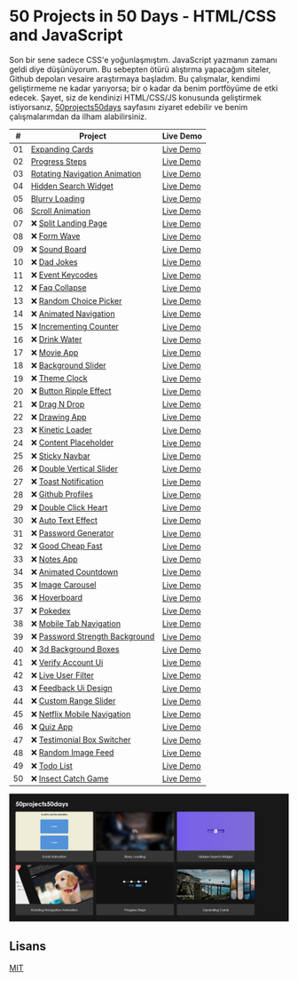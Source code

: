 # 50 Projects in 50 Days - HTML/CSS and JavaScript

Son bir sene sadece CSS'e yoğunlaşmıştım. JavaScript yazmanın zamanı geldi diye düşünüyorum.
Bu sebepten ötürü alıştırma yapacağım siteler, Github depoları vesaire araştırmaya başladım.
Bu çalışmalar, kendimi geliştirmeme ne kadar yarıyorsa; bir o kadar da benim portföyüme de etki edecek. Şayet, siz de kendinizi HTML/CSS/JS konusunda geliştirmek istiyorsanız,
[50projects50days](https://50projects50days.com) sayfasını ziyaret edebilir ve benim
çalışmalarımdan da ilham alabilirsiniz.

|  #  | Project                                                                                                                   | Live Demo                                                                                               |
| :-: | ------------------------------------------------------------------------------------------------------------------------- | ------------------------------------------------------------------------------------------------------- |
| 01  | [Expanding Cards](https://github.com/rehberbey/50projects50days/tree/master/expanding-cards)                              | [Live Demo](https://rehberbey.github.io/50projects50days/expanding-cards/views/index.html)              |
| 02  | [Progress Steps](https://github.com/rehberbey/50projects50days/tree/master/progress-steps)                                | [Live Demo](https://rehberbey.github.io/50projects50days/progress-steps/views/index.html)               |
| 03  | [Rotating Navigation Animation](https://github.com/rehberbey/50projects50days/tree/master/rotating-nav-animation)         | [Live Demo](https://rehberbey.github.io/50projects50days/rotating-nav-animation/views/index.html)       |
| 04  | [Hidden Search Widget](https://github.com/rehberbey/50projects50days/tree/master/hidden-search)                           | [Live Demo](https://rehberbey.github.io/50projects50days/hidden-search/views/index.html)                |
| 05  | [Blurry Loading](https://github.com/rehberbey/50projects50days/tree/master/blurry-loading)                                | [Live Demo](https://rehberbey.github.io/50projects50days/blurry-loading/views/index.html)               |
| 06  | [Scroll Animation](https://github.com/rehberbey/50projects50days/tree/master/scroll-animation)                            | [Live Demo](https://rehberbey.github.io/50projects50days/scroll-animation/views/index.html)             |
| 07  | ❌ [Split Landing Page](https://github.com/rehberbey/50projects50days/tree/master/split-landing-page)                     | [Live Demo](https://rehberbey.github.io/50projects50days/split-landing-page/views/index.html)           |
| 08  | ❌ [Form Wave](https://github.com/rehberbey/50projects50days/tree/master/form-input-wave)                                 | [Live Demo](https://rehberbey.github.io/50projects50days/form-input-wave/views/index.html)              |
| 09  | ❌ [Sound Board](https://github.com/rehberbey/50projects50days/tree/master/sound-board)                                   | [Live Demo](https://rehberbey.github.io/50projects50days/sound-board/views/index.html)                  |
| 10  | ❌ [Dad Jokes](https://github.com/rehberbey/50projects50days/tree/master/dad-jokes)                                       | [Live Demo](https://rehberbey.github.io/50projects50days/dad-jokes/views/index.html)                    |
| 11  | ❌ [Event Keycodes](https://github.com/rehberbey/50projects50days/tree/master/event-keycodes)                             | [Live Demo](https://rehberbey.github.io/50projects50days/event-keycodes/views/index.html)               |
| 12  | ❌ [Faq Collapse](https://github.com/rehberbey/50projects50days/tree/master/faq-collapse)                                 | [Live Demo](https://rehberbey.github.io/50projects50days/faq-collapse/views/index.html)                 |
| 13  | ❌ [Random Choice Picker](https://github.com/rehberbey/50projects50days/tree/master/random-choice-picker)                 | [Live Demo](https://rehberbey.github.io/50projects50days/random-choice-picker/views/index.html)         |
| 14  | ❌ [Animated Navigation](https://github.com/rehberbey/50projects50days/tree/master/animated-navigation)                   | [Live Demo](https://rehberbey.github.io/50projects50days/animated-navigation/views/index.html)          |
| 15  | ❌ [Incrementing Counter](https://github.com/rehberbey/50projects50days/tree/master/incrementing-counter)                 | [Live Demo](https://rehberbey.github.io/50projects50days/incrementing-counter/views/index.html)         |
| 16  | ❌ [Drink Water](https://github.com/rehberbey/50projects50days/tree/master/drink-water)                                   | [Live Demo](https://rehberbey.github.io/50projects50days/drink-water/views/index.html)                  |
| 17  | ❌ [Movie App](https://github.com/rehberbey/50projects50days/tree/master/movie-app)                                       | [Live Demo](https://rehberbey.github.io/50projects50days/movie-app/views/index.html)                    |
| 18  | ❌ [Background Slider](https://github.com/rehberbey/50projects50days/tree/master/background-slider)                       | [Live Demo](https://rehberbey.github.io/50projects50days/background-slider/views/index.html)            |
| 19  | ❌ [Theme Clock](https://github.com/rehberbey/50projects50days/tree/master/theme-clock)                                   | [Live Demo](https://rehberbey.github.io/50projects50days/theme-clock/views/index.html)                  |
| 20  | ❌ [Button Ripple Effect](https://github.com/rehberbey/50projects50days/tree/master/button-ripple-effect)                 | [Live Demo](https://rehberbey.github.io/50projects50days/button-ripple-effect/views/index.html)         |
| 21  | ❌ [Drag N Drop](https://github.com/rehberbey/50projects50days/tree/master/drag-n-drop)                                   | [Live Demo](https://rehberbey.github.io/50projects50days/drag-n-drop/views/index.html)                  |
| 22  | ❌ [Drawing App](https://github.com/rehberbey/50projects50days/tree/master/drawing-app)                                   | [Live Demo](https://rehberbey.github.io/50projects50days/drawing-app/views/index.html)                  |
| 23  | ❌ [Kinetic Loader](https://github.com/rehberbey/50projects50days/tree/master/kinetic-loader)                             | [Live Demo](https://rehberbey.github.io/50projects50days/kinetic-loader/views/index.html)               |
| 24  | ❌ [Content Placeholder](https://github.com/rehberbey/50projects50days/tree/master/content-placeholder)                   | [Live Demo](https://rehberbey.github.io/50projects50days/content-placeholder/views/index.html)          |
| 25  | ❌ [Sticky Navbar](https://github.com/rehberbey/50projects50days/tree/master/sticky-navigation)                           | [Live Demo](https://rehberbey.github.io/50projects50days/sticky-navigation/views/index.html)            |
| 26  | ❌ [Double Vertical Slider](https://github.com/rehberbey/50projects50days/tree/master/double-vertical-slider)             | [Live Demo](https://rehberbey.github.io/50projects50days/double-vertical-slider/views/index.html)       |
| 27  | ❌ [Toast Notification](https://github.com/rehberbey/50projects50days/tree/master/toast-notification)                     | [Live Demo](https://rehberbey.github.io/50projects50days/toast-notification/views/index.html)           |
| 28  | ❌ [Github Profiles](https://github.com/rehberbey/50projects50days/tree/master/github-profiles)                           | [Live Demo](https://rehberbey.github.io/50projects50days/github-profiles/views/index.html)              |
| 29  | ❌ [Double Click Heart](https://github.com/rehberbey/50projects50days/tree/master/double-click-heart)                     | [Live Demo](https://rehberbey.github.io/50projects50days/double-click-heart/views/index.html)           |
| 30  | ❌ [Auto Text Effect](https://github.com/rehberbey/50projects50days/tree/master/auto-text-effect)                         | [Live Demo](https://rehberbey.github.io/50projects50days/auto-text-effect/views/index.html)             |
| 31  | ❌ [Password Generator](https://github.com/rehberbey/50projects50days/tree/master/password-generator)                     | [Live Demo](https://rehberbey.github.io/50projects50days/password-generator/views/index.html)           |
| 32  | ❌ [Good Cheap Fast](https://github.com/rehberbey/50projects50days/tree/master/good-cheap-fast)                           | [Live Demo](https://rehberbey.github.io/50projects50days/good-cheap-fast/views/index.html)              |
| 33  | ❌ [Notes App](https://github.com/rehberbey/50projects50days/tree/master/notes-app)                                       | [Live Demo](https://rehberbey.github.io/50projects50days/notes-app/views/index.html)                    |
| 34  | ❌ [Animated Countdown](https://github.com/rehberbey/50projects50days/tree/master/animated-countdown)                     | [Live Demo](https://rehberbey.github.io/50projects50days/animated-countdown/views/index.html)           |
| 35  | ❌ [Image Carousel](https://github.com/rehberbey/50projects50days/tree/master/image-carousel)                             | [Live Demo](https://rehberbey.github.io/50projects50days/image-carousel/views/index.html)               |
| 36  | ❌ [Hoverboard](https://github.com/rehberbey/50projects50days/tree/master/hoverboard)                                     | [Live Demo](https://rehberbey.github.io/50projects50days/hoverboard/views/index.html)                   |
| 37  | ❌ [Pokedex](https://github.com/rehberbey/50projects50days/tree/master/pokedex)                                           | [Live Demo](https://rehberbey.github.io/50projects50days/pokedex/views/index.html)                      |
| 38  | ❌ [Mobile Tab Navigation](https://github.com/rehberbey/50projects50days/tree/master/mobile-tab-navigation)               | [Live Demo](https://rehberbey.github.io/50projects50days/mobile-tab-navigation/views/index.html)        |
| 39  | ❌ [Password Strength Background](https://github.com/rehberbey/50projects50days/tree/master/password-strength-background) | [Live Demo](https://rehberbey.github.io/50projects50days/password-strength-background/views/index.html) |
| 40  | ❌ [3d Background Boxes](https://github.com/rehberbey/50projects50days/tree/master/3d-boxes-background)                   | [Live Demo](https://rehberbey.github.io/50projects50days/3d-boxes-background/views/index.html)          |
| 41  | ❌ [Verify Account Ui](https://github.com/rehberbey/50projects50days/tree/master/verify-account-ui)                       | [Live Demo](https://rehberbey.github.io/50projects50days/verify-account-ui/views/index.html)            |
| 42  | ❌ [Live User Filter](https://github.com/rehberbey/50projects50days/tree/master/live-user-filter)                         | [Live Demo](https://rehberbey.github.io/50projects50days/live-user-filter/views/index.html)             |
| 43  | ❌ [Feedback Ui Design](https://github.com/rehberbey/50projects50days/tree/master/feedback-ui-design)                     | [Live Demo](https://rehberbey.github.io/50projects50days/feedback-ui-design/views/index.html)           |
| 44  | ❌ [Custom Range Slider](https://github.com/rehberbey/50projects50days/tree/master/custom-range-slider)                   | [Live Demo](https://rehberbey.github.io/50projects50days/custom-range-slider/views/index.html)          |
| 45  | ❌ [Netflix Mobile Navigation](https://github.com/rehberbey/50projects50days/tree/master/netflix-mobile-navigation)       | [Live Demo](https://rehberbey.github.io/50projects50days/netflix-mobile-navigation/views/index.html)    |
| 46  | ❌ [Quiz App](https://github.com/rehberbey/50projects50days/tree/master/quiz-app)                                         | [Live Demo](https://rehberbey.github.io/50projects50days/quiz-app/views/index.html)                     |
| 47  | ❌ [Testimonial Box Switcher](https://github.com/rehberbey/50projects50days/tree/master/testimonial-box-switcher)         | [Live Demo](https://rehberbey.github.io/50projects50days/testimonial-box-switcher/views/index.html)     |
| 48  | ❌ [Random Image Feed](https://github.com/rehberbey/50projects50days/tree/master/random-image-generator)                  | [Live Demo](https://rehberbey.github.io/50projects50days/random-image-generator/views/index.html)       |
| 49  | ❌ [Todo List](https://github.com/rehberbey/50projects50days/tree/master/todo-list)                                       | [Live Demo](https://rehberbey.github.io/50projects50days/todo-list/views/index.html)                    |
| 50  | ❌ [Insect Catch Game](https://github.com/rehberbey/50projects50days/tree/master/insect-catch-game)                       | [Live Demo](https://rehberbey.github.io/50projects50days/insect-catch-game/views/index.html)            |

![screenshot](screenshot.png)

## Lisans

[MIT](https://github.com/rehberbey/50projects50days/blob/master/LICENSE)
